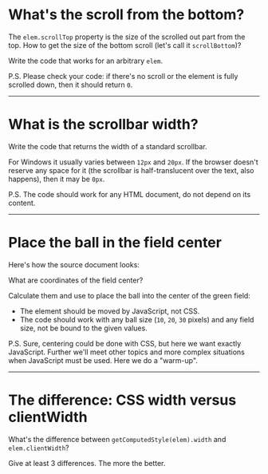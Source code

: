 # What's the scroll from the bottom?

The `elem.scrollTop` property is the size of the scrolled out part from the top. How to get the size of the bottom scroll (let's call it `scrollBottom`)?

Write the code that works for an arbitrary `elem`.

P.S. Please check your code: if there's no scroll or the element is fully scrolled down, then it should return `0`.

---

# What is the scrollbar width?

Write the code that returns the width of a standard scrollbar.

For Windows it usually varies between `12px` and `20px`. If the browser doesn't reserve any space for it (the scrollbar is half-translucent over the text, also happens), then it may be `0px`.

P.S. The code should work for any HTML document, do not depend on its content.

---

# Place the ball in the field center

Here's how the source document looks:

What are coordinates of the field center?

Calculate them and use to place the ball into the center of the green field:

- The element should be moved by JavaScript, not CSS.
- The code should work with any ball size (`10`, `20`, `30` pixels) and any field size, not be bound to the given values.

P.S. Sure, centering could be done with CSS, but here we want exactly JavaScript. Further we'll meet other topics and more complex situations when JavaScript must be used. Here we do a "warm-up".

---

# The difference: CSS width versus clientWidth

What's the difference between `getComputedStyle(elem).width` and `elem.clientWidth`?

Give at least 3 differences. The more the better.